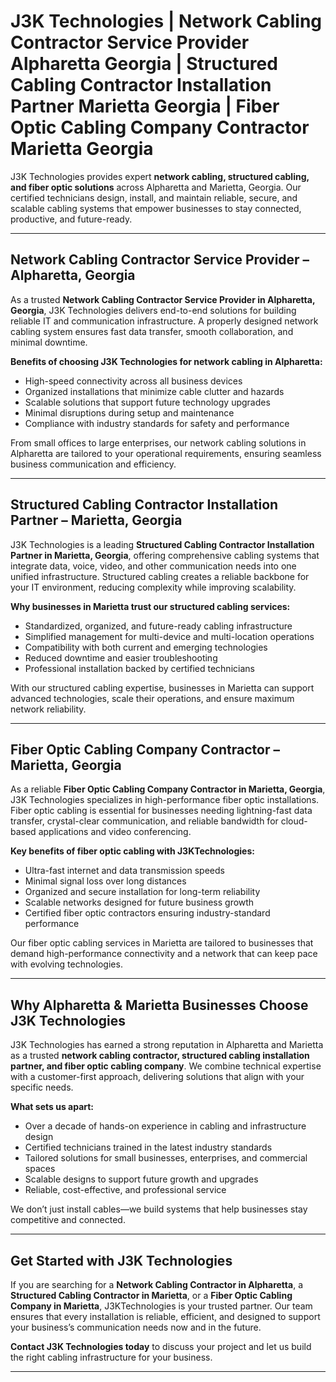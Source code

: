 # J3K Technologies | Network Cabling Contractor Service Provider Alpharetta Georgia | Structured Cabling Contractor Installation Partner Marietta Georgia | Fiber Optic Cabling Company Contractor Marietta Georgia

J3K Technologies provides expert **network cabling, structured cabling, and fiber optic solutions** across Alpharetta and Marietta, Georgia. Our certified technicians design, install, and maintain reliable, secure, and scalable cabling systems that empower businesses to stay connected, productive, and future-ready.

---

## Network Cabling Contractor Service Provider – Alpharetta, Georgia

As a trusted **Network Cabling Contractor Service Provider in Alpharetta, Georgia**, J3K Technologies delivers end-to-end solutions for building reliable IT and communication infrastructure. A properly designed network cabling system ensures fast data transfer, smooth collaboration, and minimal downtime.

**Benefits of choosing J3K Technologies for network cabling in Alpharetta:**

- High-speed connectivity across all business devices  
- Organized installations that minimize cable clutter and hazards  
- Scalable solutions that support future technology upgrades  
- Minimal disruptions during setup and maintenance  
- Compliance with industry standards for safety and performance  

From small offices to large enterprises, our network cabling solutions in Alpharetta are tailored to your operational requirements, ensuring seamless business communication and efficiency.

---

## Structured Cabling Contractor Installation Partner – Marietta, Georgia

J3K Technologies is a leading **Structured Cabling Contractor Installation Partner in Marietta, Georgia**, offering comprehensive cabling systems that integrate data, voice, video, and other communication needs into one unified infrastructure. Structured cabling creates a reliable backbone for your IT environment, reducing complexity while improving scalability.

**Why businesses in Marietta trust our structured cabling services:**

- Standardized, organized, and future-ready cabling infrastructure  
- Simplified management for multi-device and multi-location operations  
- Compatibility with both current and emerging technologies  
- Reduced downtime and easier troubleshooting  
- Professional installation backed by certified technicians  

With our structured cabling expertise, businesses in Marietta can support advanced technologies, scale their operations, and ensure maximum network reliability.

---

## Fiber Optic Cabling Company Contractor – Marietta, Georgia

As a reliable **Fiber Optic Cabling Company Contractor in Marietta, Georgia**, J3K Technologies specializes in high-performance fiber optic installations. Fiber optic cabling is essential for businesses needing lightning-fast data transfer, crystal-clear communication, and reliable bandwidth for cloud-based applications and video conferencing.

**Key benefits of fiber optic cabling with J3KTechnologies:**

- Ultra-fast internet and data transmission speeds  
- Minimal signal loss over long distances  
- Organized and secure installation for long-term reliability  
- Scalable networks designed for future business growth  
- Certified fiber optic contractors ensuring industry-standard performance  

Our fiber optic cabling services in Marietta are tailored to businesses that demand high-performance connectivity and a network that can keep pace with evolving technologies.

---

## Why Alpharetta & Marietta Businesses Choose J3K Technologies

J3K Technologies has earned a strong reputation in Alpharetta and Marietta as a trusted **network cabling contractor, structured cabling installation partner, and fiber optic cabling company**. We combine technical expertise with a customer-first approach, delivering solutions that align with your specific needs.

**What sets us apart:**

- Over a decade of hands-on experience in cabling and infrastructure design  
- Certified technicians trained in the latest industry standards  
- Tailored solutions for small businesses, enterprises, and commercial spaces  
- Scalable designs to support future growth and upgrades  
- Reliable, cost-effective, and professional service  

We don’t just install cables—we build systems that help businesses stay competitive and connected.

---

## Get Started with J3K Technologies

If you are searching for a **Network Cabling Contractor in Alpharetta**, a **Structured Cabling Contractor in Marietta**, or a **Fiber Optic Cabling Company in Marietta**, J3KTechnologies is your trusted partner. Our team ensures that every installation is reliable, efficient, and designed to support your business’s communication needs now and in the future.

**Contact J3K Technologies today** to discuss your project and let us build the right cabling infrastructure for your business.

---
